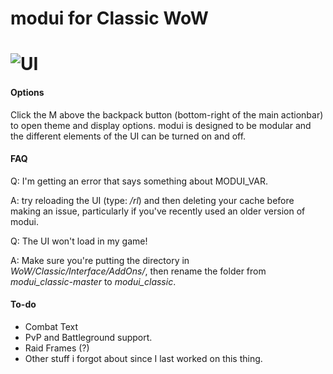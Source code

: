 modui for Classic WoW
======
![UI](https://i.imgur.com/zUTKmY6.jpg)
======

#### Options ####
Click the M above the backpack button (bottom-right of the main actionbar) to open theme and display options. modui is designed to be modular and the different elements of the UI can be turned on and off.

#### FAQ ####
Q: I'm getting an error that says something about MODUI_VAR.

A: try reloading the UI (type: _/rl_) and then deleting your cache before making an issue, particularly if you've recently used an older version of modui.



Q: The UI won't load in my game!

A: Make sure you're putting the directory in _WoW/Classic/Interface/AddOns/_, then rename the folder from *modui_classic-master* to *modui_classic*.

#### To-do ####
- Combat Text
- PvP and Battleground support.
- Raid Frames (?)
- Other stuff i forgot about since I last worked on this thing.
